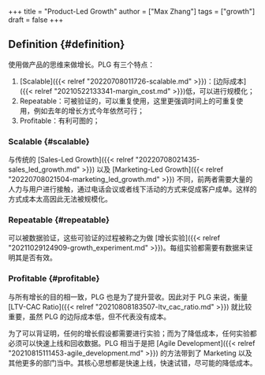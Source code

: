 +++
title = "Product-Led Growth"
author = ["Max Zhang"]
tags = ["growth"]
draft = false
+++

## Definition {#definition}

使用做产品的思维来做增长。PLG 有三个特点：

1.  [Scalable]({{< relref "20220708011726-scalable.md" >}})：[边际成本]({{< relref "20210522133341-margin_cost.md" >}})低，可以进行规模化；
2.  Repeatable：可被验证的，可以重复使用，这里更强调时间上的可重复使用，例如去年的增长方式今年依然可行；
3.  Profitable：有利可图的；


### Scalable {#scalable}

与传统的 [Sales-Led Growth]({{< relref "20220708021435-sales_led_growth.md" >}}) 以及 [Marketing-Led Growth]({{< relref "20220708021504-marketing_led_growth.md" >}}) 不同，前两者需要大量的人力与用户进行接触，通过电话会议或者线下活动的方式来促成客户成单。这样的方式成本太高因此无法被规模化。


### Repeatable {#repeatable}

可以被数据验证，这些可验证的过程被称之为做 [增长实验]({{< relref "20211029124909-growth_experiment.md" >}})。每组实验都需要有数据来证明其是否有效。


### Profitable {#profitable}

与所有增长的目的相一致，PLG 也是为了提升营收。因此对于 PLG 来说，衡量 [LTV-CAC Ratio]({{< relref "20210808183507-ltv_cac_ratio.md" >}}) 就比较重要，虽然 PLG 的边际成本低，但不代表没有成本。

为了可以背证明，任何的增长假设都需要进行实验；而为了降低成本，任何实验都必须可以快速上线和回收数据。PLG 相当于是把 [Agile Development]({{< relref "20210815111453-agile_development.md" >}}) 的方法带到了 Marketing 以及其他更多的部门当中。其核心思想都是快速上线，快速试错，尽可能的降低成本。
